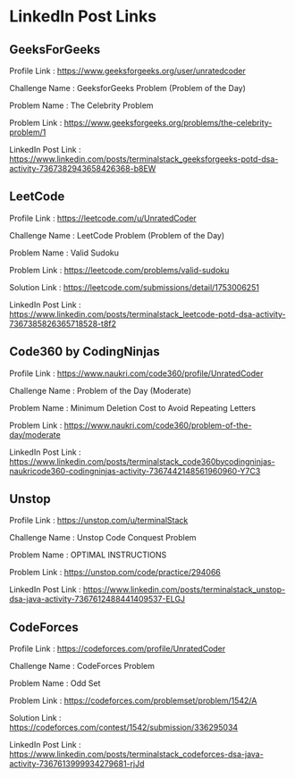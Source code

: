 # LinkedIn Post Links

## GeeksForGeeks

Profile Link : https://www.geeksforgeeks.org/user/unratedcoder

Challenge Name : GeeksforGeeks Problem (Problem of the Day)

Problem Name : The Celebrity Problem

Problem Link : https://www.geeksforgeeks.org/problems/the-celebrity-problem/1

LinkedIn Post Link : https://www.linkedin.com/posts/terminalstack_geeksforgeeks-potd-dsa-activity-7367382943658426368-b8EW

## LeetCode

Profile Link : https://leetcode.com/u/UnratedCoder

Challenge Name : LeetCode Problem (Problem of the Day)

Problem Name : Valid Sudoku

Problem Link : https://leetcode.com/problems/valid-sudoku

Solution Link : https://leetcode.com/submissions/detail/1753006251

LinkedIn Post Link : https://www.linkedin.com/posts/terminalstack_leetcode-potd-dsa-activity-7367385826365718528-t8f2

## Code360 by CodingNinjas

Profile Link : https://www.naukri.com/code360/profile/UnratedCoder

Challenge Name : Problem of the Day (Moderate)

Problem Name : Minimum Deletion Cost to Avoid Repeating Letters

Problem Link : https://www.naukri.com/code360/problem-of-the-day/moderate

LinkedIn Post Link : https://www.linkedin.com/posts/terminalstack_code360bycodingninjas-naukricode360-codingninjas-activity-7367442148561960960-Y7C3

## Unstop

Profile Link : https://unstop.com/u/terminalStack

Challenge Name : Unstop Code Conquest Problem

Problem Name : OPTIMAL INSTRUCTIONS

Problem Link : https://unstop.com/code/practice/294066

LinkedIn Post Link : https://www.linkedin.com/posts/terminalstack_unstop-dsa-java-activity-7367612488441409537-ELGJ

## CodeForces

Profile Link : https://codeforces.com/profile/UnratedCoder

Challenge Name : CodeForces Problem

Problem Name : Odd Set

Problem Link : https://codeforces.com/problemset/problem/1542/A

Solution Link : https://codeforces.com/contest/1542/submission/336295034

LinkedIn Post Link : https://www.linkedin.com/posts/terminalstack_codeforces-dsa-java-activity-7367613999934279681-rjJd
